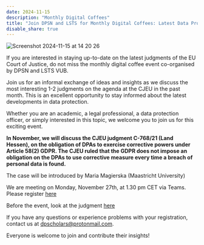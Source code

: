 ```yaml
---
date: 2024-11-15
description: "Monthly Digital Coffees"
title: "Join DPSN and LSTS for Monthly Digital Coffees: Latest Data Protection Judgments from CJEU on 25 September 2024"
disable_share: true
---
```


![Screenshot 2024-11-15 at 14 20 26](https://github.com/user-attachments/assets/ad1958b4-27cb-4fcb-92b8-b9b0f3ad8b1f)

If you are interested in staying up-to-date on the latest judgments of the EU Court of Justice, 
do not miss the monthly digital coffee event co-organised by DPSN and LSTS VUB.

Join us for an informal exchange of ideas and insights as we discuss the most interesting 1-2 judgments on the agenda at the CJEU in the past
month. This is an excellent opportunity to stay informed about the latest developments in data protection.

Whether you are an academic, a legal professional, a data protection officer, or simply interested in this topic, 
we welcome you to join us for this exciting event.

**In November, we will discuss the CJEU judgment C-768/21 (Land Hessen), on the obligation of DPAs to exercise corrective powers under Article 58(2)
GDPR. The CJEU ruled that the GDPR does not impose an obligation on the DPAs to use corrective measure every time a breach of personal data is found.**

The case will be introduced by Maria Magierska (Maastricht University)

We are meeting on Monday, November 27th, at 1.30 pm CET via Teams. Please register [here](https://events.teams.microsoft.com/event/10bf500e-a955-4920-b9f9-3c6cf8e57d51@695b7ca8-2da8-4545-a2da-42d03784e585)

Before the event, look at the judgment [here](https://curia.europa.eu/juris/document/document.jsf?docid=290402&doclang=en)


If you have any questions or experience problems with your registration, contact us at dpscholars@protonmail.com.

 

Everyone is welcome to join and contribute their insights!

